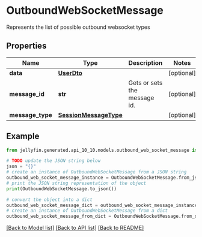 # OutboundWebSocketMessage

Represents the list of possible outbound websocket types

## Properties

Name | Type | Description | Notes
------------ | ------------- | ------------- | -------------
**data** | [**UserDto**](UserDto.md) |  | [optional] 
**message_id** | **str** | Gets or sets the message id. | [optional] 
**message_type** | [**SessionMessageType**](SessionMessageType.md) |  | [optional] 

## Example

```python
from jellyfin.generated.api_10_10.models.outbound_web_socket_message import OutboundWebSocketMessage

# TODO update the JSON string below
json = "{}"
# create an instance of OutboundWebSocketMessage from a JSON string
outbound_web_socket_message_instance = OutboundWebSocketMessage.from_json(json)
# print the JSON string representation of the object
print(OutboundWebSocketMessage.to_json())

# convert the object into a dict
outbound_web_socket_message_dict = outbound_web_socket_message_instance.to_dict()
# create an instance of OutboundWebSocketMessage from a dict
outbound_web_socket_message_from_dict = OutboundWebSocketMessage.from_dict(outbound_web_socket_message_dict)
```
[[Back to Model list]](../README.md#documentation-for-models) [[Back to API list]](../README.md#documentation-for-api-endpoints) [[Back to README]](../README.md)


